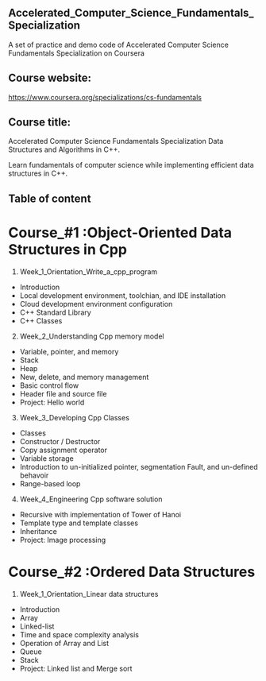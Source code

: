 ## Accelerated_Computer_Science_Fundamentals_Specialization
A set of practice and demo code of Accelerated Computer Science Fundamentals Specialization on Coursera

## Course website:

https://www.coursera.org/specializations/cs-fundamentals

## Course title:

Accelerated Computer Science Fundamentals Specialization
Data Structures and Algorithms in C++. 

Learn fundamentals of computer science while implementing efficient data structures in C++.



## Table of content

# Course_#1 :Object-Oriented Data Structures in Cpp

1. Week_1_Orientation_Write_a_cpp_program
  * Introduction
  * Local development environment, toolchian, and IDE installation
  * Cloud development environment configuration
  * C++ Standard Library
  * C++ Classes

2. Week_2_Understanding Cpp memory model
  * Variable, pointer, and memory
  * Stack
  * Heap
  * New, delete, and memory management
  * Basic control flow
  * Header file and source file
  * Project: Hello world

3. Week_3_Developing Cpp Classes
  * Classes
  * Constructor / Destructor
  * Copy assignment operator
  * Variable storage
  * Introduction to un-initialized pointer, segmentation Fault, and un-defined behavoir
  * Range-based loop

4. Week_4_Engineering Cpp software solution
  * Recursive with implementation of Tower of Hanoi
  * Template type and template classes
  * Inheritance
  * Project: Image processing

# Course_#2 :Ordered Data Structures

1. Week_1_Orientation_Linear data structures
  * Introduction
  * Array
  * Linked-list
  * Time and space complexity analysis
  * Operation of Array and List
  * Queue
  * Stack
  * Project: Linked list and Merge sort
